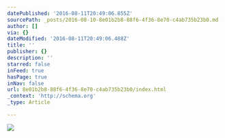 ```yaml
---
datePublished: '2016-08-11T20:49:06.855Z'
sourcePath: _posts/2016-08-10-8e01b2b8-88f6-4f36-8e70-c4ab735b23b0.md
author: []
via: {}
dateModified: '2016-08-11T20:49:06.488Z'
title: ''
publisher: {}
description: ''
starred: false
inFeed: true
hasPage: true
inNav: false
url: 8e01b2b8-88f6-4f36-8e70-c4ab735b23b0/index.html
_context: 'http://schema.org'
_type: Article

---
```

![](https://the-grid-user-content.s3-us-west-2.amazonaws.com/b9cecbc7-409b-478f-bb6b-a68dd0f81932.jpg)